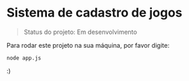 <h1>Sistema de cadastro de jogos</h1>

> Status do projeto: Em desenvolvimento

Para rodar este projeto na sua máquina, por favor digite:

```
node app.js
```

:)